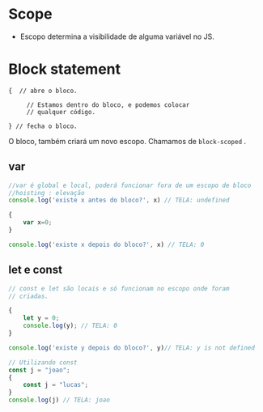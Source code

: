 # Scope

 * Escopo determina a visibilidade de alguma variável no JS.

 # Block statement 
 ```
 {  // abre o bloco.

      // Estamos dentro do bloco, e podemos colocar
      // qualquer código.

 } // fecha o bloco.
 ```

 O bloco, também criará um novo escopo. Chamamos de 
 `block-scoped` . 


 ## var 
 ``` js
 //var é global e local, poderá funcionar fora de um escopo de bloco
 //hoisting : elevação
 console.log('existe x antes do bloco?', x) // TELA: undefined

 {
     var x=0;
 }

 console.log('existe x depois do bloco?', x) // TELA: 0
```

## let e const
```js
// const e let são locais e só funcionam no escopo onde foram
// criadas.

{
    let y = 0;
    console.log(y); // TELA: 0
}

console.log('existe y depois do bloco?', y)// TELA: y is not defined

// Utilizando const
const j = "joao";
{
    const j = "lucas"; 
}
console.log(j) // TELA: joao
```
